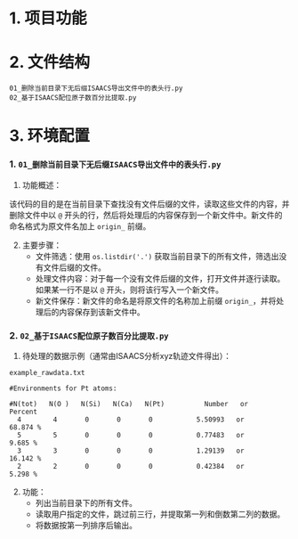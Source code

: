 # 1. 项目功能



# 2. 文件结构

```
01_删除当前目录下无后缀ISAACS导出文件中的表头行.py
02_基于ISAACS配位原子数百分比提取.py
```



# 3. 环境配置

### 1. `01_删除当前目录下无后缀ISAACS导出文件中的表头行.py`

1. 功能概述：

该代码的目的是在当前目录下查找没有文件后缀的文件，读取这些文件的内容，并删除文件中以 `@` 开头的行，然后将处理后的内容保存到一个新文件中。新文件的命名格式为原文件名加上 `origin_` 前缀。

2. 主要步骤：
    - 文件筛选：使用 `os.listdir('.')` 获取当前目录下的所有文件，筛选出没有文件后缀的文件。
    - 处理文件内容：对于每一个没有文件后缀的文件，打开文件并逐行读取。如果某一行不是以 `@` 开头，则将该行写入一个新文件。
    - 新文件保存：新文件的命名是将原文件的名称加上前缀 `origin_`，并将处理后的内容保存到该新文件中。



### 2. `02_基于ISAACS配位原子数百分比提取.py`

1. 待处理的数据示例（通常由ISAACS分析xyz轨迹文件得出）：

`example_rawdata.txt`

```
#Environments for Pt atoms:

#N(tot)   N(O )   N(Si)   N(Ca)   N(Pt)          Number   or     Percent
  4        4       0       0       0           5.50993   or      68.874 %
  5        5       0       0       0           0.77483   or       9.685 %
  3        3       0       0       0           1.29139   or      16.142 %
  2        2       0       0       0           0.42384   or       5.298 %
```

2. 功能：
    - 列出当前目录下的所有文件。
    - 读取用户指定的文件，跳过前三行，并提取第一列和倒数第二列的数据。
    - 将数据按第一列排序后输出。







